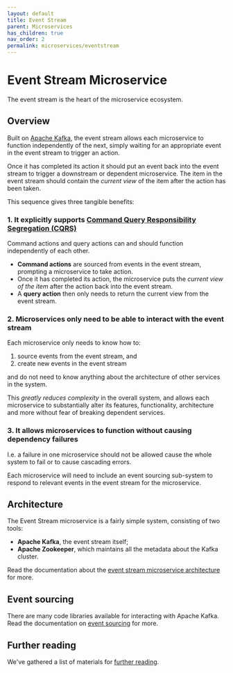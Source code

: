 ```yaml
---
layout: default
title: Event Stream
parent: Microservices
has_children: true
nav_order: 2
permalink: microservices/eventstream
---
```

# Event Stream Microservice

The event stream is the heart of the microservice ecosystem.

## Overview

Built on [Apache Kafka](https://kafka.apache.org/), the event stream allows each microservice to function independently of the next, simply waiting for an appropriate event in the event stream to trigger an action.

Once it has completed its action it should put an event back into the event stream to trigger a downstream or dependent microservice. The item in the event stream should contain the *current view* of the item after the action has been taken.

This sequence gives three tangible benefits:

### 1. It explicitly supports [Command Query Responsibility Segregation (CQRS)](/microservices/systemdesign#command-query-responsibility-segregation-cqrs)

Command actions and query actions can and should function independently of each other.

- **Command actions** are sourced from events in the event stream, prompting a microservice to take action.
- Once it has completed its action, the microservice puts the *current view of the item* after the action back into the event stream.
- A **query action** then only needs to return the current view from the event stream.

### 2. Microservices only need to be able to interact with the event stream

Each microservice only needs to know how to:

1. source events from the event stream, and
2. create new events in the event stream

and do not need to know anything about the architecture of other services in the system.

This *greatly reduces complexity* in the overall system, and allows each microservice to substantially alter its features, functionality, architecture and more without fear of breaking dependent services.

### 3. It allows microservices to function without causing dependency failures

I.e. a failure in one microservice should not be allowed cause the whole system to fail or to cause cascading errors.

Each microservice will need to include an event sourcing sub-system to respond to relevant events in the event stream for the microservice.

## Architecture

The Event Stream microservice is a fairly simple system, consisting of two tools:

- **Apache Kafka**, the event stream itself;
- **Apache Zookeeper**, which maintains all the metadata about the Kafka cluster.

Read the documentation about the [event stream microservice architecture](./architecture) for more.

## Event sourcing

There are many code libraries available for interacting with Apache Kafka. Read the documentation on [event sourcing](./eventsourcing) for more.

## Further reading

We've gathered a list of materials for [further reading](./notes).
